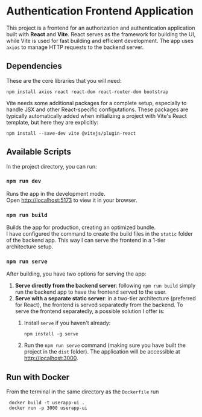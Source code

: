 # Authentication Frontend Application

This project is a frontend for an authorization and authentication 
application built with **React** and **Vite**. 
React serves as the framework for building the UI, while Vite is 
used for fast building and efficient development. 
The app uses `axios` to manage HTTP requests to the backend server. 

## Dependencies
These are the core libraries that you will need: 
```
npm install axios react react-dom react-router-dom bootstrap
```

Vite needs some additional packages for a complete setup, especially 
to handle JSX and other React-specific configutations. These 
packages are typically automatically added when initializing a project with Vite's React template, but here they are explicitly: 
```
npm install --save-dev vite @vitejs/plugin-react
```
## Available Scripts

In the project directory, you can run:

### `npm run dev`

Runs the app in the development mode.\
Open [http://localhost:5173](http://localhost:5173) to view it in your browser.

### `npm run build`

Builds the app for production, creating an optimized bundle.\
I have configured the command to create the build files in the `static` folder of the backend app. This way I can serve the frontend in a 1-tier architecture setup.

### `npm run serve`
After building, you have two options for serving the app: 
1. **Serve directly from the backend server**: following `npm run build` simply run the backend app to have the frontend served to the user. 
2. **Serve with a separate static server**: in a two-tier architecture (preferred for React), the frontend is served separatedly from the backend. 
To serve the frontend separatedly, a possible solution I offer is: 
    1. Install `serve` if you haven't already: 

        ``` 
        npm install -g serve 
        ```

    2. Run the `npm run serve` command (making sure you have built the project in the `dist` folder). 
The application will be accessible at [http://localhost:3000](http://localhost:3000). 

## Run with Docker 
From the terminal in the same directory as the 
```Dockerfile``` run 
```
 docker build -t userapp-ui .
 docker run -p 3000 userapp-ui
```